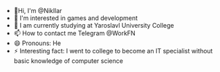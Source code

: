 - 👋Hi, I'm @NikIlar
- 👀 I'm interested in games and development 
- 🌱 I am currently studying at Yaroslavl University College 
- 📫 How to contact me Telegram @WorkFN
- 😄 Pronouns: He
- ⚡ Interesting fact: I went to college to become an IT specialist without basic knowledge of computer science

<!---
NikIlar/NikIlar is a ✨ special ✨ repository because its `README.md` (this file) appears on your GitHub profile.
You can click the Preview link to take a look at your changes.
--->
